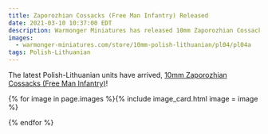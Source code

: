 ```yaml
---
title: Zaporozhian Cossacks (Free Man Infantry) Released
date: 2021-03-10 10:37:00 EDT
description: Warmonger Miniatures has released 10mm Zaporozhian Cossacks (Free Man Infantry)!
images:
  - warmonger-miniatures.com/store/10mm-polish-lithuanian/pl04/pl04a
tags: Polish-Lithuanian
---
```

The latest Polish-Lithuanian units have arrived, [10mm Zaporozhian Cossacks (Free Man Infantry)](/store/10mm-polish-lithuanian/cossacks-free-man-infantry.html)!

{% for image in page.images %}{% include image_card.html image = image %}

{% endfor %}
